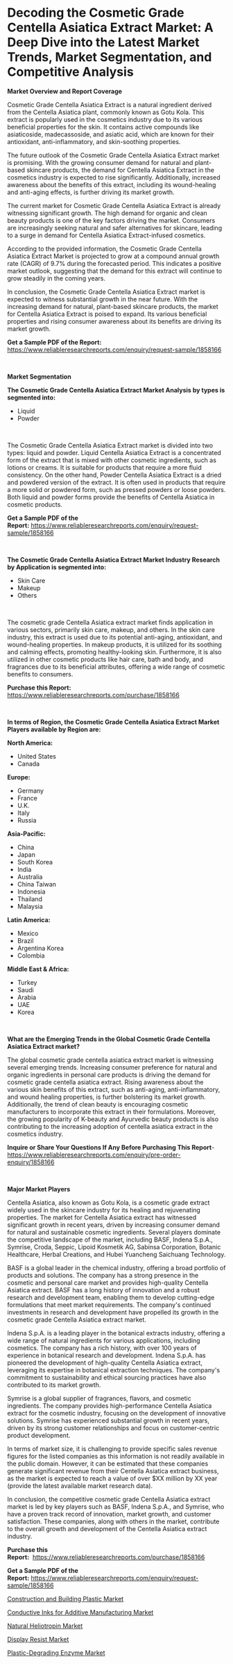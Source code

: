 <p><h1>Decoding the Cosmetic Grade Centella Asiatica Extract Market: A Deep Dive into the Latest Market Trends, Market Segmentation, and Competitive Analysis</h1></p><p><strong>Market Overview and Report Coverage</strong></p>
<p><p>Cosmetic Grade Centella Asiatica Extract is a natural ingredient derived from the Centella Asiatica plant, commonly known as Gotu Kola. This extract is popularly used in the cosmetics industry due to its various beneficial properties for the skin. It contains active compounds like asiaticoside, madecassoside, and asiatic acid, which are known for their antioxidant, anti-inflammatory, and skin-soothing properties.</p><p>The future outlook of the Cosmetic Grade Centella Asiatica Extract market is promising. With the growing consumer demand for natural and plant-based skincare products, the demand for Centella Asiatica Extract in the cosmetics industry is expected to rise significantly. Additionally, increased awareness about the benefits of this extract, including its wound-healing and anti-aging effects, is further driving its market growth.</p><p>The current market for Cosmetic Grade Centella Asiatica Extract is already witnessing significant growth. The high demand for organic and clean beauty products is one of the key factors driving the market. Consumers are increasingly seeking natural and safer alternatives for skincare, leading to a surge in demand for Centella Asiatica Extract-infused cosmetics.</p><p>According to the provided information, the Cosmetic Grade Centella Asiatica Extract Market is projected to grow at a compound annual growth rate (CAGR) of 9.7% during the forecasted period. This indicates a positive market outlook, suggesting that the demand for this extract will continue to grow steadily in the coming years.</p><p>In conclusion, the Cosmetic Grade Centella Asiatica Extract market is expected to witness substantial growth in the near future. With the increasing demand for natural, plant-based skincare products, the market for Centella Asiatica Extract is poised to expand. Its various beneficial properties and rising consumer awareness about its benefits are driving its market growth.</p></p>
<p><strong>Get a Sample PDF of the Report:</strong> <a href="https://www.reliableresearchreports.com/enquiry/request-sample/1858166">https://www.reliableresearchreports.com/enquiry/request-sample/1858166</a></p>
<p>&nbsp;</p>
<p><strong>Market Segmentation</strong></p>
<p><strong>The Cosmetic Grade Centella Asiatica Extract Market Analysis by types is segmented into:</strong></p>
<p><ul><li>Liquid</li><li>Powder</li></ul></p>
<p>&nbsp;</p>
<p><p>The Cosmetic Grade Centella Asiatica Extract market is divided into two types: liquid and powder. Liquid Centella Asiatica Extract is a concentrated form of the extract that is mixed with other cosmetic ingredients, such as lotions or creams. It is suitable for products that require a more fluid consistency. On the other hand, Powder Centella Asiatica Extract is a dried and powdered version of the extract. It is often used in products that require a more solid or powdered form, such as pressed powders or loose powders. Both liquid and powder forms provide the benefits of Centella Asiatica in cosmetic products.</p></p>
<p><strong>Get a Sample PDF of the Report:</strong>&nbsp;<a href="https://www.reliableresearchreports.com/enquiry/request-sample/1858166">https://www.reliableresearchreports.com/enquiry/request-sample/1858166</a></p>
<p>&nbsp;</p>
<p><strong>The Cosmetic Grade Centella Asiatica Extract Market Industry Research by Application is segmented into:</strong></p>
<p><ul><li>Skin Care</li><li>Makeup</li><li>Others</li></ul></p>
<p>&nbsp;</p>
<p><p>The cosmetic grade Centella Asiatica extract market finds application in various sectors, primarily skin care, makeup, and others. In the skin care industry, this extract is used due to its potential anti-aging, antioxidant, and wound-healing properties. In makeup products, it is utilized for its soothing and calming effects, promoting healthy-looking skin. Furthermore, it is also utilized in other cosmetic products like hair care, bath and body, and fragrances due to its beneficial attributes, offering a wide range of cosmetic benefits to consumers.</p></p>
<p><strong>Purchase this Report:</strong>&nbsp; <a href="https://www.reliableresearchreports.com/purchase/1858166">https://www.reliableresearchreports.com/purchase/1858166</a></p>
<p>&nbsp;</p>
<p><strong>In terms of Region, the Cosmetic Grade Centella Asiatica Extract Market Players available by Region are:</strong></p>
<p>
    <p> <strong> North America: </strong>
        <ul>
            <li>United States</li>
            <li>Canada</li>
        </ul>
        </p> 
    <p> <strong> Europe: </strong>
        <ul>
            <li>Germany</li>
            <li>France</li>
            <li>U.K.</li>
            <li>Italy</li>
            <li>Russia</li>
        </ul>
        </p> 
    <p> <strong> Asia-Pacific: </strong>
        <ul>
            <li>China</li>
            <li>Japan</li>
            <li>South Korea</li>
            <li>India</li>
            <li>Australia</li>
            <li>China Taiwan</li>
            <li>Indonesia</li>
            <li>Thailand</li>
            <li>Malaysia</li>
        </ul>
        </p> 
    <p> <strong> Latin America: </strong>
        <ul>
            <li>Mexico</li>
            <li>Brazil</li>
            <li>Argentina Korea</li>
            <li>Colombia</li>
        </ul>
        </p> 
    <p> <strong> Middle East & Africa: </strong>
        <ul>
            <li>Turkey</li>
            <li>Saudi</li>
            <li>Arabia</li>
            <li>UAE</li>
            <li>Korea</li>
        </ul>
    </p>
    </p>
<p>&nbsp;</p>
<p><strong>What are the Emerging Trends in the Global Cosmetic Grade Centella Asiatica Extract market?</strong></p>
<p><p>The global cosmetic grade centella asiatica extract market is witnessing several emerging trends. Increasing consumer preference for natural and organic ingredients in personal care products is driving the demand for cosmetic grade centella asiatica extract. Rising awareness about the various skin benefits of this extract, such as anti-aging, anti-inflammatory, and wound healing properties, is further bolstering its market growth. Additionally, the trend of clean beauty is encouraging cosmetic manufacturers to incorporate this extract in their formulations. Moreover, the growing popularity of K-beauty and Ayurvedic beauty products is also contributing to the increasing adoption of centella asiatica extract in the cosmetics industry.</p></p>
<p><strong>Inquire or Share Your Questions If Any Before Purchasing This Report</strong>- <a href="https://www.reliableresearchreports.com/enquiry/pre-order-enquiry/1858166">https://www.reliableresearchreports.com/enquiry/pre-order-enquiry/1858166</a></p>
<p>&nbsp;</p>
<p><strong>Major Market Players</strong></p>
<p><p>Centella Asiatica, also known as Gotu Kola, is a cosmetic grade extract widely used in the skincare industry for its healing and rejuvenating properties. The market for Centella Asiatica extract has witnessed significant growth in recent years, driven by increasing consumer demand for natural and sustainable cosmetic ingredients. Several players dominate the competitive landscape of the market, including BASF, Indena S.p.A., Symrise, Croda, Seppic, Lipoid Kosmetik AG, Sabinsa Corporation, Botanic Healthcare, Herbal Creations, and Hubei Yuancheng Saichuang Technology.</p><p>BASF is a global leader in the chemical industry, offering a broad portfolio of products and solutions. The company has a strong presence in the cosmetic and personal care market and provides high-quality Centella Asiatica extract. BASF has a long history of innovation and a robust research and development team, enabling them to develop cutting-edge formulations that meet market requirements. The company's continued investments in research and development have propelled its growth in the cosmetic grade Centella Asiatica extract market.</p><p>Indena S.p.A. is a leading player in the botanical extracts industry, offering a wide range of natural ingredients for various applications, including cosmetics. The company has a rich history, with over 100 years of experience in botanical research and development. Indena S.p.A. has pioneered the development of high-quality Centella Asiatica extract, leveraging its expertise in botanical extraction techniques. The company's commitment to sustainability and ethical sourcing practices have also contributed to its market growth.</p><p>Symrise is a global supplier of fragrances, flavors, and cosmetic ingredients. The company provides high-performance Centella Asiatica extract for the cosmetic industry, focusing on the development of innovative solutions. Symrise has experienced substantial growth in recent years, driven by its strong customer relationships and focus on customer-centric product development.</p><p>In terms of market size, it is challenging to provide specific sales revenue figures for the listed companies as this information is not readily available in the public domain. However, it can be estimated that these companies generate significant revenue from their Centella Asiatica extract business, as the market is expected to reach a value of over $XX million by XX year (provide the latest available market research data).</p><p>In conclusion, the competitive cosmetic grade Centella Asiatica extract market is led by key players such as BASF, Indena S.p.A., and Symrise, who have a proven track record of innovation, market growth, and customer satisfaction. These companies, along with others in the market, contribute to the overall growth and development of the Centella Asiatica extract industry.</p></p>
<p><strong>Purchase this Report:</strong>&nbsp;&nbsp;<a href="https://www.reliableresearchreports.com/purchase/1858166">https://www.reliableresearchreports.com/purchase/1858166</a></p>
<p></p>
<p><strong>Get a Sample PDF of the Report:</strong>&nbsp;<a href="https://www.reliableresearchreports.com/enquiry/request-sample/1858166">https://www.reliableresearchreports.com/enquiry/request-sample/1858166</a></p>
<p><p><a href="https://github.com/rahu1502/Market-Research-Report-List-1/blob/main/construction-and-building-plastic-market.md">Construction and Building Plastic Market</a></p><p><a href="https://github.com/rahu1501/Market-Research-Report-List-1/blob/main/conductive-inks-for-additive-manufacturing-market.md">Conductive Inks for Additive Manufacturing Market</a></p><p><a href="https://github.com/rahu1505/Market-Research-Report-List-1/blob/main/natural-heliotropin-market.md">Natural Heliotropin Market</a></p><p><a href="https://github.com/rahu1506/Market-Research-Report-List-1/blob/main/display-resist-market.md">Display Resist Market</a></p><p><a href="https://github.com/rahu1503/Market-Research-Report-List-1/blob/main/plastic-degrading-enzyme-market.md">Plastic-Degrading Enzyme Market</a></p></p>